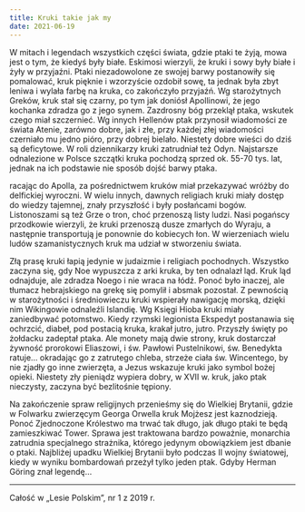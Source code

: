 ```yaml
---
title: Kruki takie jak my
date: 2021-06-19
---
```

W mitach i legendach wszystkich części świata, gdzie ptaki te żyją, mowa jest o tym, że kiedyś były białe. Eskimosi wierzyli, że kruki i sowy były białe i żyły w przyjaźni. Ptaki niezadowolone ze swojej barwy postanowiły się pomalować, kruk pięknie i wzorzyście ozdobił sowę, ta jednak była zbyt leniwa i wylała farbę na kruka, co zakończyło przyjaźń. Wg starożytnych Greków, kruk stał się czarny, po tym jak doniósł Apollinowi, że jego kochanka zdradza go z jego synem. Zazdrosny bóg przeklął ptaka, wskutek czego miał szczernieć. Wg innych Hellenów ptak przynosił wiadomości ze świata Atenie, zarówno dobre, jak i złe, przy każdej złej wiadomości czerniało mu jedno pióro, przy dobrej bielało. Niestety dobre wieści do dziś są deficytowe. W roli dziennikarzy kruki zatrudniał też Odyn. Najstarsze odnalezione w Polsce szczątki kruka pochodzą sprzed ok. 55-70 tys. lat, jednak na ich podstawie nie sposób dojść barwy ptaka.

racając do Apolla, za pośrednictwem kruków miał przekazywać wróżby do delfickiej wyroczni. W wielu innych, dawnych religiach kruki miały dostęp do wiedzy tajemnej, znały przyszłość i były posłańcami bogów. Listonoszami są też Grze o tron, choć przenoszą listy ludzi. Nasi pogańscy przodkowie wierzyli, że kruki przenoszą dusze zmarłych do Wyraju, a następnie transportują je ponownie do kobiecych łon. W wierzeniach wielu ludów szamanistycznych kruk ma udział w stworzeniu świata.

Złą prasę kruki łapią jedynie w judaizmie i religiach pochodnych. Wszystko zaczyna się, gdy Noe wypuszcza z arki kruka, by ten odnalazł ląd. Kruk ląd odnajduje, ale zdradza Noego i nie wraca na łódź. Ponoć było inaczej, ale tłumacz hebrajskiego na grekę się pomylił i absmak pozostał. Z pewnością w starożytności i średniowieczu kruki wspierały nawigację morską, dzięki nim Wikingowie odnaleźli Islandię. Wg Księgi Hioba kruki miały zaniedbywać potomstwo. Kiedy rzymski legionista Ekspedyt postanawia się ochrzcić, diabeł, pod postacią kruka, krakał jutro, jutro. Przyszły święty po żołdacku zadeptał ptaka. Ale monety mają dwie strony, kruk dostarczał żywność prorokowi Eliaszowi, i św. Pawłowi Pustelnikowi, św. Benedykta ratuje… okradając go z zatrutego chleba, strzeże ciała św. Wincentego, by nie zjadły go inne zwierzęta, a Jezus wskazuje kruki jako symbol bożej opieki. Niestety zły pieniądz wypiera dobry, w XVII w. kruk, jako ptak nieczysty, zaczyna być bezlitośnie tępiony.

Na zakończenie spraw religijnych przenieśmy się do Wielkiej Brytanii, gdzie w Folwarku zwierzęcym Georga Orwella kruk Mojżesz jest kaznodzieją. Ponoć Zjednoczone Królestwo ma trwać tak długo, jak długo ptaki te będą zamieszkiwać Tower. Sprawa jest traktowana bardzo poważnie, monarchia zatrudnia specjalnego strażnika, którego jedynym obowiązkiem jest dbanie o ptaki. Najbliżej upadku Wielkiej Brytanii było podczas II wojny światowej, kiedy w wyniku bombardowań przeżył tylko jeden ptak. Gdyby Herman Göring znał legendę…

***

Całość w „Lesie Polskim”, nr 1 z 2019 r.